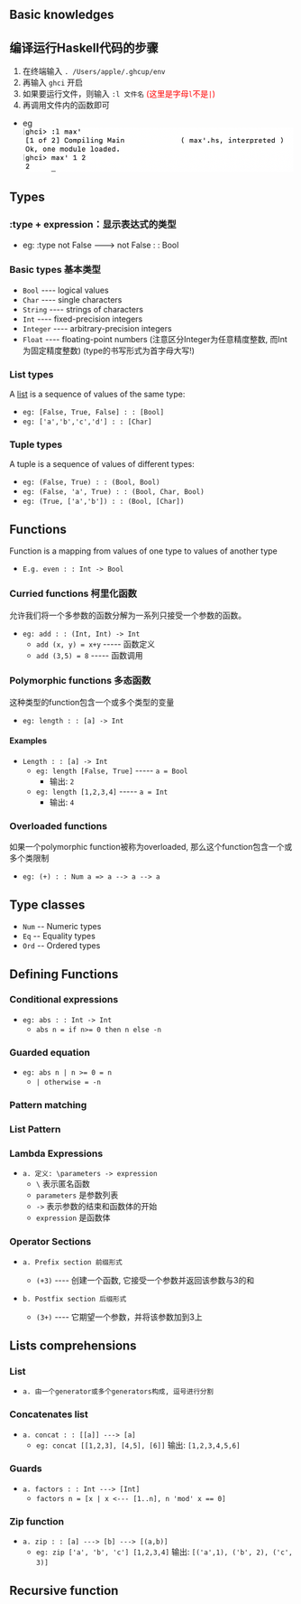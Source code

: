 ## Basic knowledges
## 编译运行Haskell代码的步骤
1. 在终端输入 `. /Users/apple/.ghcup/env`
2. 再输入 `ghci` 开启
3. 如果要运行文件，则输入 `:l 文件名` <span style="color:red">(这里是字母`l`不是`|`)</span>
4. 再调用文件内的函数即可
- eg
  ![本地图片](https://github.com/ddggss/Haskell/blob/main/images/1.jpg "example1")

## Types 
### :type + expression：显示表达式的类型
- eg: :type not False    ---> not False : : Bool

### Basic types 基本类型
- `Bool`      ---- logical values
- `Char`      ---- single characters
- `String`    ---- strings of characters
- `Int`       ---- fixed-precision integers
- `Integer`   ---- arbitrary-precision integers
- `Float`     ---- floating-point numbers
(注意区分Integer为任意精度整数, 而Int为固定精度整数)
(type的书写形式为首字母大写!)

### List types
A <u>list</u> is a sequence of values of the same type:
- `eg: [False, True, False] : : [Bool]`
- `eg: ['a','b','c','d'] : : [Char]`

### Tuple types
A tuple is a sequence of values of different types:
- `eg: (False, True) : : (Bool, Bool)`
- `eg: (False, 'a', True) : : (Bool, Char, Bool)`
- `eg: (True, ['a','b']) : : (Bool, [Char])`

## Functions
Function is a mapping from values of one type to values of another type
- `E.g. even : : Int -> Bool`

### Curried functions 柯里化函数
允许我们将一个多参数的函数分解为一系列只接受一个参数的函数。
- `eg: add : : (Int, Int) -> Int`
  - `add (x, y) = x+y`                   ----- 函数定义
  - `add (3,5) = 8`                        ----- 函数调用

### Polymorphic functions 多态函数
这种类型的function包含一个或多个类型的变量
- `eg: length : : [a] -> Int`

#### Examples
- `Length : : [a] -> Int`
  - `eg: length [False, True]`     ----- `a = Bool`
    - 输出: `2`
  - `eg: length [1,2,3,4]`            ----- `a = Int`
    - 输出: `4`

### Overloaded functions
如果一个polymorphic function被称为overloaded, 那么这个function包含一个或多个类限制
- `eg: (+) : : Num a => a --> a --> a`

## Type classes
- `Num`    -- Numeric types
- `Eq`     -- Equality types
- `Ord`    -- Ordered types

## Defining Functions
### Conditional expressions
- `eg: abs : : Int -> Int`
  - `abs n = if n>= 0 then n else -n`

### Guarded equation
- `eg: abs n | n >= 0 = n`
  - `| otherwise = -n`

### Pattern matching

### List Pattern

### Lambda Expressions
- `a. 定义: \parameters -> expression`
  - `\` 表示匿名函数
  - `parameters` 是参数列表
  - `->` 表示参数的结束和函数体的开始
  - `expression` 是函数体

### Operator Sections
- `a. Prefix section 前缀形式`
  - `(+3)`    ---- 创建一个函数, 它接受一个参数并返回该参数与3的和

- `b. Postfix section 后缀形式`
  - `(3+)`    ---- 它期望一个参数，并将该参数加到3上

## Lists comprehensions
### List
- `a. 由一个generator或多个generators构成, 逗号进行分割`

### Concatenates list
- `a. concat : : [[a]] ---> [a]`
  - `eg: concat [[1,2,3], [4,5], [6]]`          输出: `[1,2,3,4,5,6]`

### Guards
- `a. factors : : Int ---> [Int]`
  - `factors n = [x | x <--- [1..n], n 'mod' x == 0]`

### Zip function
- `a. zip : : [a] ---> [b] ---> [(a,b)]`
  - `eg: zip ['a', 'b', 'c'] [1,2,3,4]`             输出: `[('a',1), ('b', 2), ('c', 3)]`

## Recursive function

